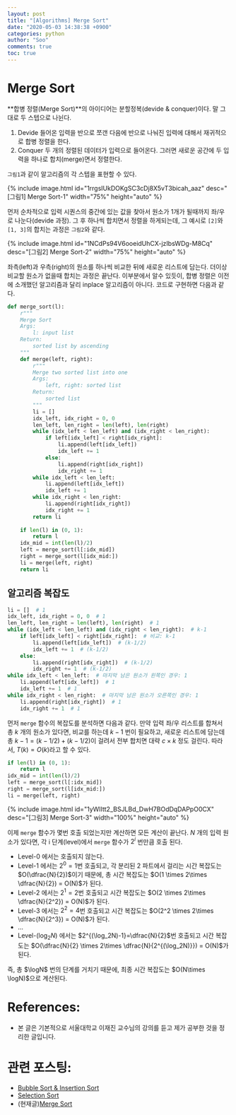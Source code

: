 ```yaml
---
layout: post
title: "[Algorithms] Merge Sort"
date: "2020-05-03 14:38:38 +0900"
categories: python
author: "Soo"
comments: true
toc: true
---
```


# Merge Sort

**합병 정렬(Merge Sort)**의 아이디어는 분할정복(devide & conquer)이다. 말 그대로 두 스텝으로 나뉜다.
1. Devide
    들어온 입력을 반으로 쪼갠 다음에 반으로 나눠진 입력에 대해서 재귀적으로 합병 정렬을 한다. 
2. Conquer
    두 개의 정렬된 데이터가 입력으로 들어온다. 그러면 새로운 공간에 두 입력을 하나로 합치(merge)면서 정렬한다.

`그림1`과 같이 알고리즘의 각 스텝을 표현할 수 있다. 

{% include image.html id="1rrgsIUkDOKgSC3cDj8X5vT3bicah_aaz" desc="[그림1] Merge Sort-1" width="75%" height="auto" %}

먼저 순차적으로 입력 시퀀스의 중간에 있는 값을 찾아서 원소가 1개가 될때까지 좌/우로 나눈다(devide 과정). 그 후 하나씩 합치면서 정렬을 하게되는데, 그 예시로 `[2]`와 `[1, 3]`의 합치는 과정은 `그림2`와 같다.

{% include image.html id="1NCdPs94V6ooeidUhCX-jzIbsWDg-M8Cq" desc="[그림2] Merge Sort-2" width="75%" height="auto" %}

좌측(left)과 우측(right)의 원소를 하나씩 비교한 뒤에 새로운 리스트에 담는다. 더이상 비교할 원소가 없을때 합치는 과정은 끝난다. 이부분에서 알수 있듯이, 합병 정렬은 이전에 소개했던 알고리즘과 달리 inplace 알고리즘이 아니다. 코드로 구현하면 다음과 같다.

```python
def merge_sort(l):
    r"""
    Merge Sort
    Args: 
        l: input list
    Return:
        sorted list by ascending
    """
    def merge(left, right):
        r"""
        Merge two sorted list into one
        Args: 
            left, right: sorted list
        Return:
            sorted list
        """
        li = []
        idx_left, idx_right = 0, 0
        len_left, len_right = len(left), len(right)
        while (idx_left < len_left) and (idx_right < len_right):
            if left[idx_left] < right[idx_right]:
                li.append(left[idx_left])
                idx_left += 1
            else:
                li.append(right[idx_right])
                idx_right += 1
        while idx_left < len_left:
            li.append(left[idx_left])
            idx_left += 1
        while idx_right < len_right:
            li.append(right[idx_right])
            idx_right += 1
        return li
    
    if len(l) in (0, 1):
        return l
    idx_mid = int(len(l)/2)
    left = merge_sort(l[:idx_mid])
    right = merge_sort(l[idx_mid:])
    li = merge(left, right)
    return li
```

## 알고리즘 복잡도

```python
li = []  # 1
idx_left, idx_right = 0, 0  # 1
len_left, len_right = len(left), len(right)  # 1
while (idx_left < len_left) and (idx_right < len_right):  # k-1
    if left[idx_left] < right[idx_right]:  # 비교: k-1
        li.append(left[idx_left])  # (k-1/2)
        idx_left += 1  # (k-1/2)
    else:
        li.append(right[idx_right])  # (k-1/2)
        idx_right += 1  # (k-1/2)
while idx_left < len_left:  # 마지막 남은 원소가 왼쪽인 경우: 1
    li.append(left[idx_left])  # 1
    idx_left += 1  # 1
while idx_right < len_right:  # 마지막 남은 원소가 오른쪽인 경우: 1
    li.append(right[idx_right])  # 1
    idx_right += 1  # 1
```

먼저 `merge` 함수의 복잡도를 분석하면 다음과 같다. 만약 입력 좌/우 리스트를 합쳐서 총 $k$ 개의 원소가 있다면, 비교를 하는데 $k-1$ 번이 필요하고, 새로운 리스트에 담는데 총 $k-1=(k-1/2)+(k-1/2)$이 걸려서 전부 합치면 대략 $c \times k$ 정도 걸린다. 따라서, $T(k) = O(k)$라고 할 수 있다.

```python
if len(l) in (0, 1):
    return l
idx_mid = int(len(l)/2)
left = merge_sort(l[:idx_mid])
right = merge_sort(l[idx_mid:])
li = merge(left, right)
```

{% include image.html id="1yWlItt2_BSJLBd_DwH7BOdDqDAPpO0CX" desc="[그림3] Merge Sort-3" width="100%" height="auto" %}

이제 `merge` 함수가 몇번 호출 되었는지만 계산하면 모든 계산이 끝난다. $N$ 개의 입력 원소가 있다면, 각 i 단계(level)에서 `merge` 함수가 $2^i$ 번만큼 호출 된다. 
* Level-0 에서는 호출되지 않는다. 
* Level-1 에서는 $2^0=1$번 호출되고, 각 분리된 2 파트에서 걸리는 시간 복잡도는 $O(\dfrac{N}{2})$이기 때문에, 총 시간 복잡도는 $O(1 \times 2\times \dfrac{N}{2}) = O(N)$가 된다.
* Level-2 에서는 $2^1=2$번 호출되고 시간 복잡도는 $O(2 \times 2\times \dfrac{N}{2^2}) = O(N)$가 된다.
* Level-3 에서는 $2^2=4$번 호출되고 시간 복잡도는 $O(2^2 \times 2\times \dfrac{N}{2^3}) = O(N)$가 된다.
* ...
* Level-$(\log_2N)$ 에서는 $2^{(\log_2N)-1}=\dfrac{N}{2}$번 호출되고 시간 복잡도는 $O(\dfrac{N}{2} \times 2\times \dfrac{N}{2^{(\log_2N)}}) = O(N)$가 된다.

즉, 총 $\logN$ 번의 단계를 거치기 때문에, 최종 시간 복잡도는 $O(N\times \logN)$으로 계산된다.

# References:

* 본 글은 기본적으로 서울대학교 이재진 교수님의 강의를 듣고 제가 공부한 것을 정리한 글입니다.

# 관련 포스팅: 

* [Bubble Sort & Insertion Sort](https://simonjisu.github.io/python/2020/05/02/bubbleinsertion.html)
* [Selection Sort](https://simonjisu.github.io/python/2020/05/02/selection.html)
* (현재글)[Merge Sort](https://simonjisu.github.io/python/2020/05/03/merge.html)